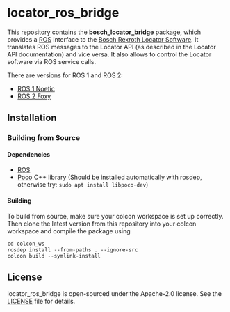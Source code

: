# locator_ros_bridge

This repository contains the **bosch_locator_bridge** package, which provides a [ROS] interface to the [Bosch Rexroth Locator Software].
It translates ROS messages to the Locator API (as described in the Locator API documentation) and vice versa.
It also allows to control the Locator software via ROS service calls.

There are versions for ROS 1 and ROS 2:
* [ROS 1 Noetic](../../tree/noetic)
* [ROS 2 Foxy](../../tree/foxy)

## Installation

### Building from Source

#### Dependencies

- [ROS]
- [Poco] C++ library (Should be installed automatically with rosdep, otherwise try: ```sudo apt install libpoco-dev```)

#### Building

To build from source, make sure your colcon workspace is set up correctly. Then clone the latest version from this repository into your colcon workspace and compile the package using

    cd colcon_ws
    rosdep install --from-paths . --ignore-src
    colcon build --symlink-install

## License

locator_ros_bridge is open-sourced under the Apache-2.0 license. See the [LICENSE](LICENSE) file for details.


[ROS]: https://www.ros.org/
[Poco]: https://pocoproject.org/
[Bosch Rexroth Locator Software]: https://www.boschrexroth.com/en/xc/products/product-groups/components-for-mobile-robotics/index
